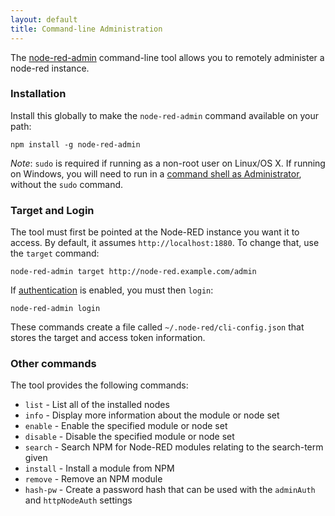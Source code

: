```yaml
---
layout: default
title: Command-line Administration
---
```


The [node-red-admin](http://npmjs.org/package/node-red-admin) command-line tool allows you to remotely administer a node-red
instance.

### Installation

Install this globally to make the `node-red-admin` command available on
your path:

    npm install -g node-red-admin

<div class="doc-callout">
<em>Note</em>: <code>sudo</code> is required if running as a non-root user on Linux/OS X. If
running on Windows, you will need to run in a <a href="https://technet.microsoft.com/en-gb/library/cc947813%28v=ws.10%29.aspx">command shell as Administrator</a>,
without the <code>sudo</code> command.
</div>


### Target and Login

The tool must first be pointed at the Node-RED instance you want it to access. By
default, it assumes `http://localhost:1880`. To change that, use the `target` command:

    node-red-admin target http://node-red.example.com/admin

If [authentication](security) is enabled, you must then `login`:

    node-red-admin login

These commands create a file called `~/.node-red/cli-config.json` that stores
the target and access token information.

### Other commands

The tool provides the following commands:

 - `list` - List all of the installed nodes
 - `info` - Display more information about the module or node set
 - `enable` - Enable the specified module or node set
 - `disable` - Disable the specified module or node set
 - `search` - Search NPM for Node-RED modules relating to the search-term given
 - `install` - Install a module from NPM
 - `remove` - Remove an NPM module
 - `hash-pw` - Create a password hash that can be used with the `adminAuth` and `httpNodeAuth` settings
